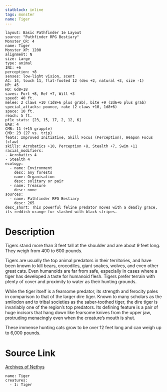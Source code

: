```yaml
---
statblock: inline
tags: monster
name: Tiger
---
```

```statblock
layout: Basic Pathfinder 1e Layout
source: "Pathfinder RPG Bestiary"
Monster_CR: 4
name: Tiger
Monster_XP: 1200
alignment: N
size: Large
type: animal
INI: +6
perception: +8
senses: low-light vision, scent
AC: 14, touch 11, flat-footed 12 (dex +2, natural +3, size -1)
HP: 45
HD: 6d8+18
saves: Fort +8, Ref +7, Will +3
speed: 40 ft.
melee: 2 claws +10 (1d8+6 plus grab), bite +9 (2d6+6 plus grab)
special_attacks: pounce, rake (2 claws +10, 1d8+6)
space: 10 ft.
reach: 5 ft.
pf1e_stats: [23, 15, 17, 2, 12, 6]
BAB: 4
CMB: 11 (+15 grapple)
CMD: 23 (27 vs. trip)
feats: Improved Initiative, Skill Focus (Perception), Weapon Focus (claw)
skills: Acrobatics +10, Perception +8, Stealth +7, Swim +11
racial_modifiers:
- Acrobatics 4
- Stealth 4
ecology:
  - name: Environment
    desc: any forests
  - name: Organisation
    desc: solitary or pair
  - name: Treasure
    desc: none
sources:
  - name: Pathfinder RPG Bestiary
    desc: 265
desc_short: This powerful feline predator moves with a deadly grace, its reddish-orange fur slashed with black stripes.
```
# Description
Tigers stand more than 3 feet tall at the shoulder and are about 9 feet long. They weigh from 400 to 600 pounds.

Tigers are usually the top animal predators in their territories, and have been known to kill bears, crocodiles, giant snakes, wolves, and even other great cats. Even humanoids are far from safe, especially in cases where a tiger has developed a taste for humanoid flesh. Tigers prefer terrain with plenty of cover and proximity to water as their hunting grounds.

While the tiger itself is a fearsome predator, its strength and ferocity pales in comparison to that of the larger dire tiger. Known to many scholars as the smilodon and to tribal societies as the saber-toothed tiger, the dire tiger is invariably one of the region’s top predators. Its defining feature is a pair of huge incisors that hang down like fearsome knives from the upper jaw, protruding menacingly even when the creature’s mouth is shut.

These immense hunting cats grow to be over 12 feet long and can weigh up to 6,000 pounds.
# Source Link
[Archives of Nethys](https://aonprd.com/MonsterDisplay.aspx?ItemName=Tiger)
```encounter-table
name: Tiger
creatures:
  - 1: Tiger
```
